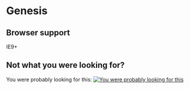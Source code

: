 # Genesis

## Browser support
IE9+

## Not what you were looking for?
You were probably looking for this:
[![You were probably looking for this](http://http://img.youtube.com/vi/1FH-q0I1fJY/0.jpg)](https://www.youtube.com/watch?v=1FH-q0I1fJY)